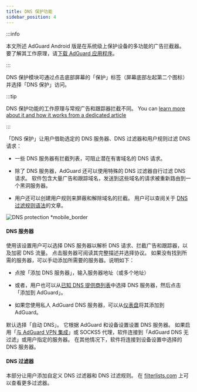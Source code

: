 ```yaml
---
title: DNS 保护功能
sidebar_position: 4
---
```


:::info

本文所述 AdGuard Android 版是在系统级上保护设备的多功能的广告拦截器。 要了解其工作原理，请[下载 AdGuard 应用程序](https://agrd.io/download-kb-adblock)。

:::

DNS 保护模块可通过点击底部屏幕的「保护」标签（屏幕底部左起第二个图标）并选择「DNS 保护」访问。

:::tip

DNS 保护功能的工作原理与常规广告和跟踪器拦截不同。 You can [learn more about it and how it works from a dedicated article](https://adguard-dns.io/kb/general/dns-filtering/#how-does-dns-filtering-work)

:::

「DNS 保护」让用户借助选定的 DNS 服务器、DNS 过滤器和用户规则过滤 DNS 请求：

- 一些 DNS 服务器有拦截列表，可阻止潜在有害域名的 DNS 请求。

- 除了 DNS 服务器，AdGuard 还可以使用特殊的 DNS 过滤器自行过滤 DNS 请求。 软件包含大量广告和跟踪域名，发送到这些域名的请求被重新路由到一个黑洞服务器。

- 用户还可以创建用户规则来屏蔽和解除域名的拦截。 用户可以查阅关于 [DNS 过滤规则语法](https://adguard-dns.io/kb/general/dns-filtering-syntax/)的文章。

![DNS protection \*mobile\_border](https://cdn.adtidy.org/blog/new/u8qtxdns_protection.png)

#### DNS 服务器

使用该设置用户可以选择 DNS 服务器以解析 DNS 请求、拦截广告和跟踪器，以及加密 DNS 流量。 点击服务器可阅读其完整描述并选择协议。 如果没有找到所需的服务器，可以手动添加所需要的服务器。说明如下：

- 点按「添加 DNS 服务器」，输入服务器地址（或多个地址）

- 或者，用户也可以从[已知 DNS 提供商列表](https://adguard-dns.io/kb/general/dns-providers/)中选择 DNS 服务器，然后点击「添加到 AdGuard」。

- 如果您使用私人 AdGuard DNS 服务器，可以从[仪表盘](https://adguard-dns.io/dashboard/)将其添加到 AdGuard。

默认选择「自动 DNS」。 它根据 AdGuard 和设备设置设置 DNS 服务器。 如果启用「[与 AdGuard VPN 集成](/adguard-for-android/features/integration-with-vpn)」或 SOCKS5 代理，软件连接到「AdGuard DNS 无过滤」或用户指定的服务器。 在其他情况下，软件将连接到设备设置中选择的 DNS 服务器。

#### DNS 过滤器

本部分让用户添加自定义 DNS 过滤器和 DNS 过滤规则。 在 [filterlists.com](https://filterlists.com/) 上可以查看更多过滤器。
